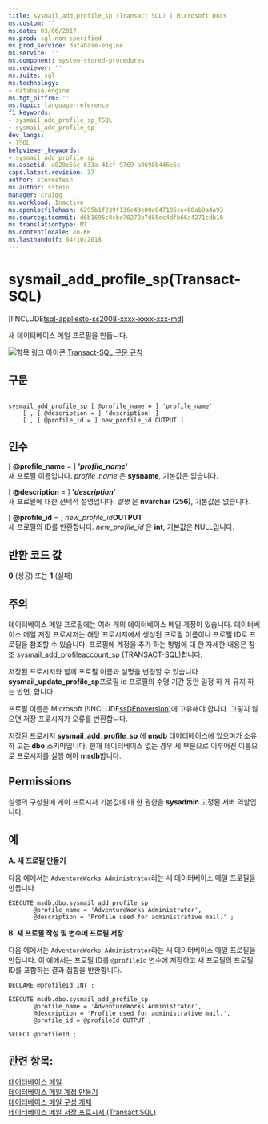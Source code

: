 ```yaml
---
title: sysmail_add_profile_sp (Transact SQL) | Microsoft Docs
ms.custom: ''
ms.date: 03/06/2017
ms.prod: sql-non-specified
ms.prod_service: database-engine
ms.service: ''
ms.component: system-stored-procedures
ms.reviewer: ''
ms.suite: sql
ms.technology:
- database-engine
ms.tgt_pltfrm: ''
ms.topic: language-reference
f1_keywords:
- sysmail_add_profile_sp_TSQL
- sysmail_add_profile_sp
dev_langs:
- TSQL
helpviewer_keywords:
- sysmail_add_profile_sp
ms.assetid: a828e55c-633a-41cf-9769-a0698b446e6c
caps.latest.revision: 37
author: stevestein
ms.author: sstein
manager: craigg
ms.workload: Inactive
ms.openlocfilehash: 6295b1f239f136c43e00e047186ce408ab9a4a93
ms.sourcegitcommit: d6b1695c8cbc70279b7d85ec4dfb66a4271cdb10
ms.translationtype: MT
ms.contentlocale: ko-KR
ms.lasthandoff: 04/10/2018
---
```

# <a name="sysmailaddprofilesp-transact-sql"></a>sysmail_add_profile_sp(Transact-SQL)
[!INCLUDE[tsql-appliesto-ss2008-xxxx-xxxx-xxx-md](../../includes/tsql-appliesto-ss2008-xxxx-xxxx-xxx-md.md)]

  새 데이터베이스 메일 프로필을 만듭니다.  
  
 ![항목 링크 아이콘](../../database-engine/configure-windows/media/topic-link.gif "항목 링크 아이콘") [Transact-SQL 구문 규칙](../../t-sql/language-elements/transact-sql-syntax-conventions-transact-sql.md)  
  
## <a name="syntax"></a>구문  
  
```  
  
sysmail_add_profile_sp [ @profile_name = ] 'profile_name'  
    [ , [ @description = ] 'description' ]  
    [ , [ @profile_id = ] new_profile_id OUTPUT ]  
```  
  
## <a name="arguments"></a>인수  
 [ **@profile_name** = ] **'***profile_name***'**  
 새 프로필 이름입니다. *profile_name* 은 **sysname**, 기본값은 없습니다.  
  
 [ **@description** = ] **'***description***'**  
 새 프로필에 대한 선택적 설명입니다. *설명* 은 **nvarchar (256)**, 기본값은 없습니다.  
  
 [ **@profile_id** = ] *new_profile_id***OUTPUT**  
 새 프로필의 ID를 반환합니다. *new_profile_id* 은 **int**, 기본값은 NULL입니다.  
  
## <a name="return-code-values"></a>반환 코드 값  
 **0** (성공) 또는 **1** (실패)  
  
## <a name="remarks"></a>주의  
 데이터베이스 메일 프로필에는 여러 개의 데이터베이스 메일 계정이 있습니다. 데이터베이스 메일 저장 프로시저는 해당 프로시저에서 생성된 프로필 이름이나 프로필 ID로 프로필을 참조할 수 있습니다. 프로필에 계정을 추가 하는 방법에 대 한 자세한 내용은 참조 [sysmail_add_profileaccount_sp &#40;TRANSACT-SQL&#41;](../../relational-databases/system-stored-procedures/sysmail-add-profileaccount-sp-transact-sql.md)합니다.  
  
 저장된 프로시저와 함께 프로필 이름과 설명을 변경할 수 있습니다 **sysmail_update_profile_sp**프로필 id 프로필의 수명 기간 동안 일정 하 게 유지 하는 반면, 합니다.  
  
 프로필 이름은 Microsoft [!INCLUDE[ssDEnoversion](../../includes/ssdenoversion-md.md)]에 고유해야 합니다. 그렇지 않으면 저장 프로시저가 오류를 반환합니다.  
  
 저장된 프로시저 **sysmail_add_profile_sp** 에 **msdb** 데이터베이스에 있으며가 소유 하 고는 **dbo** 스키마입니다. 현재 데이터베이스 없는 경우 세 부분으로 이루어진 이름으로 프로시저를 실행 해야 **msdb**합니다.  
  
## <a name="permissions"></a>Permissions  
 실행의 구성원에 게이 프로시저 기본값에 대 한 권한을 **sysadmin** 고정된 서버 역할입니다.  
  
## <a name="examples"></a>예  
 **A. 새 프로필 만들기**  
  
 다음 예에서는 `AdventureWorks Administrator`라는 새 데이터베이스 메일 프로필을 만듭니다.  
  
```  
EXECUTE msdb.dbo.sysmail_add_profile_sp  
       @profile_name = 'AdventureWorks Administrator',  
       @description = 'Profile used for administrative mail.' ;  
```  
  
 **B. 새 프로필 작성 및 변수에 프로필 저장**  
  
 다음 예에서는 `AdventureWorks Administrator`라는 새 데이터베이스 메일 프로필을 만듭니다. 이 예에서는 프로필 ID를 `@profileId` 변수에 저장하고 새 프로필의 프로필 ID를 포함하는 결과 집합을 반환합니다.  
  
```  
DECLARE @profileId INT ;  
  
EXECUTE msdb.dbo.sysmail_add_profile_sp  
       @profile_name = 'AdventureWorks Administrator',  
       @description = 'Profile used for administrative mail.',  
       @profile_id = @profileId OUTPUT ;  
  
SELECT @profileId ;  
```  
  
## <a name="see-also"></a>관련 항목:  
 [데이터베이스 메일](../../relational-databases/database-mail/database-mail.md)   
 [데이터베이스 메일 계정 만들기](../../relational-databases/database-mail/create-a-database-mail-account.md)   
 [데이터베이스 메일 구성 개체](../../relational-databases/database-mail/database-mail-configuration-objects.md)   
 [데이터베이스 메일 저장 프로시저 &#40;Transact SQL&#41;](../../relational-databases/system-stored-procedures/database-mail-stored-procedures-transact-sql.md)  
  
  
